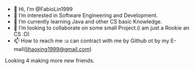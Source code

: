 - 👋 Hi, I’m @FabioLin1999
- 👀 I’m interested in Software Engineering and Development.
- 🌱 I’m currently learning Java and other CS basic Knowledge.
- 💞️ I’m looking to collaborate on some small Project.(i am just a Rookie an CS :D)
- 📫 How to reach me :u can contract with me by Github ot by my E-mail(lihaoxing1999@gmail.com)


Looking 4 making more new friends.

<!---
FabioLin1999/FabioLin1999 is a ✨ special ✨ repository because its `README.md` (this file) appears on your GitHub profile.
You can click the Preview link to take a look at your changes.
--->
